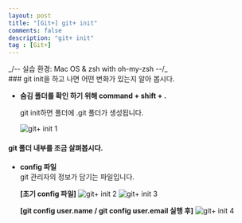 ```yaml
---
layout: post
title: "[Git+] git+ init"
comments: false
description: "git+ init"
tag : [Git+]
---
```

<div class="divider"></div>
_/-- 실습 환경: Mac OS & zsh with oh-my-zsh --/_
<div class="divider"></div>
### git init을 하고 나면 어떤 변화가 있는지 알아 봅시다.

- **숨김 폴더를 확인 하기 위해 command + shift + . <br>**

    git init하면 폴더에 .git 폴더가 생성됩니다. 

    ![git+ init 1](https://krispedia.github.io/assets/images/git+_init_1.jpg)

#### git 폴더 내부를 조금 살펴봅시다. 

- **config 파일**<br>
git 관리자의 정보가 담기는 파일입니다. <br>

    **[초기 config 파일]**
    ![git+ init 2](https://krispedia.github.io/assets/images/git+_init_2.jpg)
    ![git+ init 3](https://krispedia.github.io/assets/images/git+_init_3.jpg)

    **[git config user.name / git config user.email 실행 후]**
    ![git+ init 4](https://krispedia.github.io/assets/images/git+_init_4.jpg)
